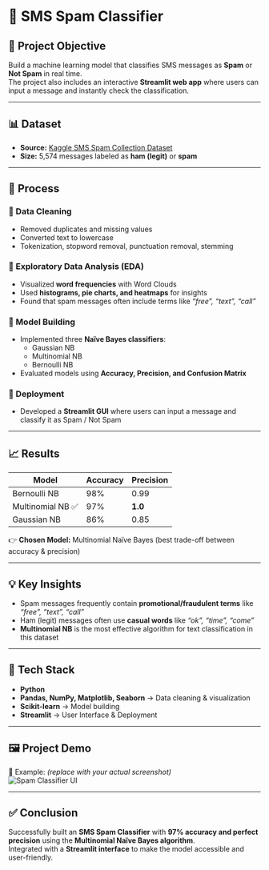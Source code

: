 # 📱 SMS Spam Classifier  

## 📌 Project Objective  
Build a machine learning model that classifies SMS messages as **Spam** or **Not Spam** in real time.  
The project also includes an interactive **Streamlit web app** where users can input a message and instantly check the classification.  

---

## 📊 Dataset  
- **Source:** [Kaggle SMS Spam Collection Dataset](https://www.kaggle.com/uciml/sms-spam-collection-dataset)  
- **Size:** 5,574 messages labeled as **ham (legit)** or **spam**  

---

## 🔄 Process  

### 🔹 Data Cleaning  
- Removed duplicates and missing values  
- Converted text to lowercase  
- Tokenization, stopword removal, punctuation removal, stemming  

### 🔹 Exploratory Data Analysis (EDA)  
- Visualized **word frequencies** with Word Clouds  
- Used **histograms, pie charts, and heatmaps** for insights  
- Found that spam messages often include terms like *“free”, “text”, “call”*  

### 🔹 Model Building  
- Implemented three **Naïve Bayes classifiers**:  
  - Gaussian NB  
  - Multinomial NB  
  - Bernoulli NB  
- Evaluated models using **Accuracy, Precision, and Confusion Matrix**  

### 🔹 Deployment  
- Developed a **Streamlit GUI** where users can input a message and classify it as Spam / Not Spam  

---

## 📈 Results  

| Model              | Accuracy | Precision |
|---------------------|----------|-----------|
| Bernoulli NB        | 98%      | 0.99      |
| Multinomial NB ✅   | 97%      | **1.0**   |
| Gaussian NB         | 86%      | 0.85      |

👉 **Chosen Model:** Multinomial Naïve Bayes (best trade-off between accuracy & precision)  

---

## 💡 Key Insights  
- Spam messages frequently contain **promotional/fraudulent terms** like *“free”, “text”, “call”*  
- Ham (legit) messages often use **casual words** like *“ok”, “time”, “come”*  
- **Multinomial NB** is the most effective algorithm for text classification in this dataset  

---

## 🚀 Tech Stack  
- **Python**  
- **Pandas, NumPy, Matplotlib, Seaborn** → Data cleaning & visualization  
- **Scikit-learn** → Model building  
- **Streamlit** → User Interface & Deployment  

---

## 🖼️ Project Demo  
📌 Example: *(replace with your actual screenshot)*  
![Spam Classifier UI](screenshot.png)  

---

## ✅ Conclusion  
Successfully built an **SMS Spam Classifier** with **97% accuracy and perfect precision** using the **Multinomial Naïve Bayes algorithm**.  
Integrated with a **Streamlit interface** to make the model accessible and user-friendly.  


